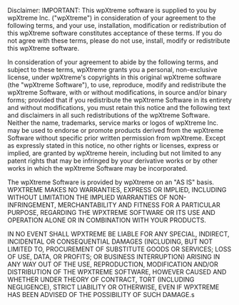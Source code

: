 Disclaimer: IMPORTANT: This wpXtreme software is supplied to you by wpXtreme
Inc. ("wpXtreme") in consideration of your agreement to the following
terms, and your use, installation, modification or redistribution of
this wpXtreme software constitutes acceptance of these terms.  If you do
not agree with these terms, please do not use, install, modify or
redistribute this wpXtreme software.

In consideration of your agreement to abide by the following terms, and
subject to these terms, wpXtreme grants you a personal, non-exclusive
license, under wpXtreme's copyrights in this original wpXtreme software (the
"wpXtreme Software"), to use, reproduce, modify and redistribute the wpXtreme
Software, with or without modifications, in source and/or binary forms;
provided that if you redistribute the wpXtreme Software in its entirety and
without modifications, you must retain this notice and the following
text and disclaimers in all such redistributions of the wpXtreme Software.
Neither the name, trademarks, service marks or logos of wpXtreme Inc. may
be used to endorse or promote products derived from the wpXtreme Software
without specific prior written permission from wpXtreme.  Except as
expressly stated in this notice, no other rights or licenses, express or
implied, are granted by wpXtreme herein, including but not limited to any
patent rights that may be infringed by your derivative works or by other
works in which the wpXtreme Software may be incorporated.

The wpXtreme Software is provided by wpXtreme on an "AS IS" basis. WPXTREME
MAKES NO WARRANTIES, EXPRESS OR IMPLIED, INCLUDING WITHOUT LIMITATION
THE IMPLIED WARRANTIES OF NON-INFRINGEMENT, MERCHANTABILITY AND FITNESS
FOR A PARTICULAR PURPOSE, REGARDING THE WPXTREME SOFTWARE OR ITS USE AND
OPERATION ALONE OR IN COMBINATION WITH YOUR PRODUCTS.

IN NO EVENT SHALL WPXTREME BE LIABLE FOR ANY SPECIAL, INDIRECT, INCIDENTAL
OR CONSEQUENTIAL DAMAGES (INCLUDING, BUT NOT LIMITED TO, PROCUREMENT OF
SUBSTITUTE GOODS OR SERVICES; LOSS OF USE, DATA, OR PROFITS; OR BUSINESS
INTERRUPTION) ARISING IN ANY WAY OUT OF THE USE, REPRODUCTION,
MODIFICATION AND/OR DISTRIBUTION OF THE WPXTREME SOFTWARE, HOWEVER CAUSED
AND WHETHER UNDER THEORY OF CONTRACT, TORT (INCLUDING NEGLIGENCE),
STRICT LIABILITY OR OTHERWISE, EVEN IF WPXTREME HAS BEEN ADVISED OF THE
POSSIBILITY OF SUCH DAMAGE.s
